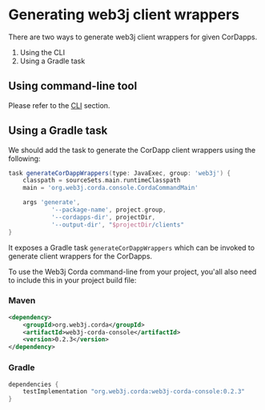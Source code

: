 Generating web3j client wrappers
================================

There are two ways to generate web3j client wrappers for given CorDapps.

1. Using the CLI
2. Using a Gradle task

## Using command-line tool

Please refer to the [CLI](command_line_tools.md) section.

## Using a Gradle task

We should add the task to generate the CorDapp client wrappers using the following:

```groovy
task generateCorDappWrappers(type: JavaExec, group: 'web3j') {
    classpath = sourceSets.main.runtimeClasspath
    main = 'org.web3j.corda.console.CordaCommandMain'

    args 'generate', 
            '--package-name', project.group,
            '--cordapps-dir', projectDir,
            '--output-dir', "$projectDir/clients"
}
```

It exposes a Gradle task `generateCorDappWrappers` which can be invoked to generate client wrappers for the CorDapps.

To use the Web3j Corda command-line from your project, you'all also need to include this in your project build file:
    
### Maven
  
```xml
<dependency>
    <groupId>org.web3j.corda</groupId>
    <artifactId>web3j-corda-console</artifactId>
    <version>0.2.3</version>
</dependency>
```

### Gradle

```groovy
dependencies {
    testImplementation "org.web3j.corda:web3j-corda-console:0.2.3"
}
```

